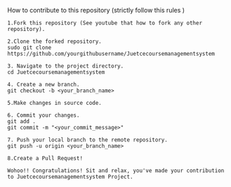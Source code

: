 How to contribute to this repository (strictly follow this rules )

    1.Fork this repository (See youtube that how to fork any other repository).

    2.Clone the forked repository. 
    sudo git clone https://github.com/yourgithubusername/Juetcecoursemanagementsystem

    3. Navigate to the project directory. 
    cd Juetcecoursemanagementsystem

    4. Create a new branch.
    git checkout -b <your_branch_name>

    5.Make changes in source code.

    6. Commit your changes.
    git add . 
    git commit -m "<your_commit_message>"

    7. Push your local branch to the remote repository.
    git push -u origin <your_branch_name>

    8.Create a Pull Request!

    Wohoo!! Congratulations! Sit and relax, you've made your contribution to Juetcecoursemanagementsystem Project.
